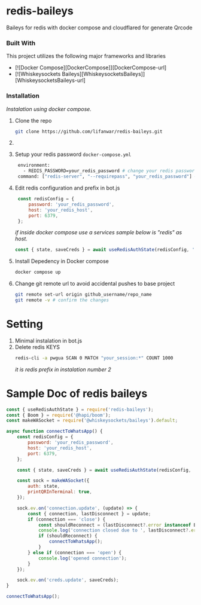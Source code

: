 <a id="readme-top"></a>

# redis-baileys
Baileys for redis with docker compose and cloudflared for generate Qrcode

### Built With

This project utilizes the following major frameworks and libraries

* [![Docker Compose][DockerCompose]][DockerCompose-url]
* [![Whiskeysockets Baileys][WhiskeysocketsBaileys]][WhiskeysocketsBaileys-url]

### Installation

_Instalation using docker compose._

1. Clone the repo
   ```sh
   git clone https://github.com/lifanwar/redis-baileys.git
   ```
2. 
3. Setup your redis password `docker-compose.yml`
   ```sh
    environment:
      - REDIS_PASSWORD=your_redis_password # change your redis password
    command: ["redis-server", "--requirepass", "your_redis_password"] # change your redis password
   ```
4. Edit redis configuration and prefix in bot.js
   ```js
    const redisConfig = {
        password: 'your_redis_password',
        host: 'your_redis_host', 
        port: 6379,
    };
   ```
   _if inside docker compose use a services sample below is "redis" as host._

   ```js
   const { state, saveCreds } = await useRedisAuthState(redisConfig, 'your_session'); // change what you need
   ```

5. Install Depedency in Docker compose
   ```sh
   docker compose up
   ```
4. Change git remote url to avoid accidental pushes to base project
   ```sh
   git remote set-url origin github_username/repo_name
   git remote -v # confirm the changes
   ```

# Setting
1. Minimal instalation in bot.js
2. Delete redis KEYS
   ```sh
   redis-cli -a pwgua SCAN 0 MATCH "your_session:*" COUNT 1000
   ```
   _it is redis prefix in instalation number 2_

# Sample Doc of redis baileys

```js
const { useRedisAuthState } = require('redis-baileys');
const { Boom } = require('@hapi/boom');
const makeWASocket = require('@whiskeysockets/baileys').default;

async function connectToWhatsApp() {
    const redisConfig = {
        password: 'your_redis_password',
        host: 'your_redis_host',
        port: 6379,
    };

    const { state, saveCreds } = await useRedisAuthState(redisConfig, 'your_session_id');

    const sock = makeWASocket({
        auth: state,
        printQRInTerminal: true,
    });

    sock.ev.on('connection.update', (update) => {
        const { connection, lastDisconnect } = update;
        if (connection === 'close') {
            const shouldReconnect = (lastDisconnect?.error instanceof Boom) && lastDisconnect.error.output.statusCode !== DisconnectReason.loggedOut;
            console.log('connection closed due to ', lastDisconnect?.error, ', reconnecting ', shouldReconnect);
            if (shouldReconnect) {
                connectToWhatsApp();
            }
        } else if (connection === 'open') {
            console.log('opened connection');
        }
    });

    sock.ev.on('creds.update', saveCreds);
}

connectToWhatsApp();
```
